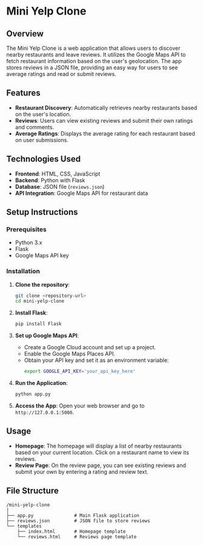 # Mini Yelp Clone

## Overview

The Mini Yelp Clone is a web application that allows users to discover nearby restaurants and leave reviews. It utilizes the Google Maps API to fetch restaurant information based on the user's geolocation. The app stores reviews in a JSON file, providing an easy way for users to see average ratings and read or submit reviews.

## Features

- **Restaurant Discovery**: Automatically retrieves nearby restaurants based on the user's location.
- **Reviews**: Users can view existing reviews and submit their own ratings and comments.
- **Average Ratings**: Displays the average rating for each restaurant based on user submissions.

## Technologies Used

- **Frontend**: HTML, CSS, JavaScript
- **Backend**: Python with Flask
- **Database**: JSON file (`reviews.json`)
- **API Integration**: Google Maps API for restaurant data

## Setup Instructions

### Prerequisites

- Python 3.x
- Flask
- Google Maps API key

### Installation

1. **Clone the repository**:
   ```bash
   git clone <repository-url>
   cd mini-yelp-clone
   ```

2. **Install Flask**:
   ```bash
   pip install Flask
   ```

3. **Set up Google Maps API**:
   - Create a Google Cloud account and set up a project.
   - Enable the Google Maps Places API.
   - Obtain your API key and set it as an environment variable:
     ```bash
     export GOOGLE_API_KEY='your_api_key_here'
     ```

4. **Run the Application**:
   ```bash
   python app.py
   ```

5. **Access the App**: Open your web browser and go to `http://127.0.0.1:5000`.

## Usage

- **Homepage**: The homepage will display a list of nearby restaurants based on your current location. Click on a restaurant name to view its reviews.
- **Review Page**: On the review page, you can see existing reviews and submit your own by entering a rating and review text.

## File Structure

```
/mini-yelp-clone
│
├── app.py               # Main Flask application
├── reviews.json         # JSON file to store reviews
└── templates
    ├── index.html       # Homepage template
    └── reviews.html     # Reviews page template
```

